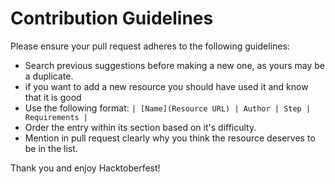# Contribution Guidelines

Please ensure your pull request adheres to the following guidelines:

- Search previous suggestions before making a new one, as yours may be a duplicate.
- if you want to add a new resource you should have used it and know that it is good
- Use the following format: `| [Name](Resource URL) | Author | Step | Requirements |`
- Order the entry within its section based on it's difficulty.
- Mention in pull request clearly why you think the resource deserves to be in the list.

Thank you and enjoy Hacktoberfest!
